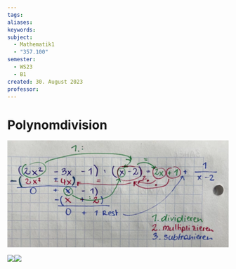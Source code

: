 ```yaml
---
tags: 
aliases: 
keywords: 
subject:
  - Mathematik1
  - "357.100"
semester:
  - WS23
  - B1
created: 30. August 2023
professor:
---
```

 

# Polynomdivision

![](../assets/Pasted%20image%2020230830161034.png)

![](Pasted%20image%2020240127140400.png)![](Pasted%20image%2020240127140714.png)